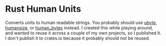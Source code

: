 # Rust Human Units

Converts units to human readable strings. You probably should use [ubyte](https://crates.io/crates/ubyte), [humansize](https://crates.io/crates/humansize), or [human_bytes](https://crates.io/crates/human_bytes) instead. I created this while playing around, and wanted to reuse it across a couple of my own projects, so I published it. I don't publish it to crates.io because it probably should not be reused.
